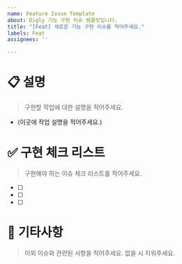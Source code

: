 ```yaml
---
name: Feature Issue Template
about: Digly 기능 구현 이슈 템플릿입니다.
title: "[Feat] 새로운 기능 구현 이슈를 적어주세요."
labels: Feat
assignees: ''

---
```


# 📋 설명
> 구현할 작업에 대한 설명을 적어주세요.

- (이곳에 작업 설명을 적어주세요.)
 
# ✅ 구현 체크 리스트
> 구현해야 하는 이슈 체크 리스트를 적어주세요.

- [ ] 
- [ ] 
- [ ] 

# 🎸 기타사항
> 이외 이슈와 관련된 사항을 적어주세요.
> 없을 시 지워주세요.
